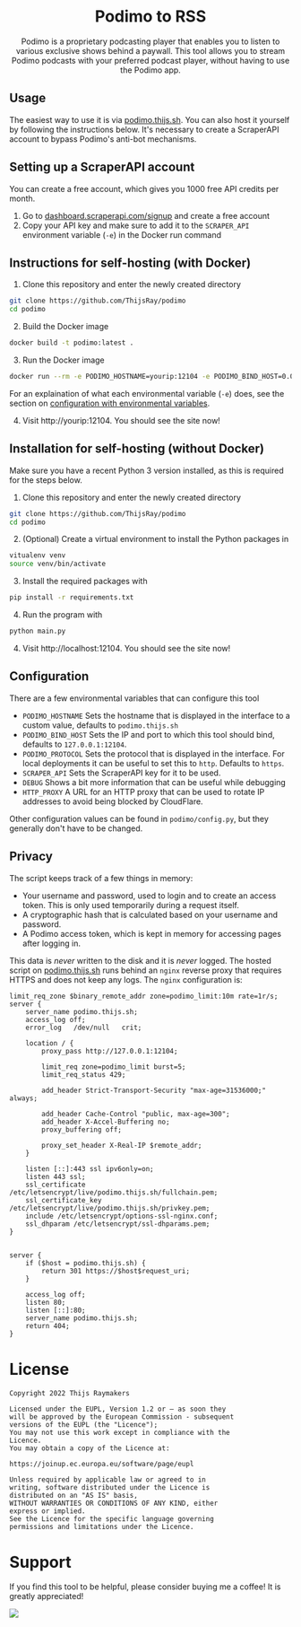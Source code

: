 <div align="center">

# Podimo to RSS

Podimo is a proprietary podcasting player that enables you to listen to various exclusive shows behind a paywall.
This tool allows you to stream Podimo podcasts with your preferred podcast player, without having to use the Podimo app.

</div>

## Usage

The easiest way to use it is via [podimo.thijs.sh](https://podimo.thijs.sh). You can also host it yourself by following the instructions below. It's necessary to create a ScraperAPI account to bypass Podimo's anti-bot mechanisms.

## Setting up a ScraperAPI account

You can create a free account, which gives you 1000 free API credits per month.

1. Go to [dashboard.scraperapi.com/signup](https://dashboard.scraperapi.com/signup) and create a free account
2. Copy your API key and make sure to add it to the `SCRAPER_API` environment variable (`-e`) in the Docker run command

## Instructions for self-hosting (with Docker)

1. Clone this repository and enter the newly created directory

```sh
git clone https://github.com/ThijsRay/podimo
cd podimo
```

2. Build the Docker image

```sh
docker build -t podimo:latest .
```

3. Run the Docker image

```sh
docker run --rm -e PODIMO_HOSTNAME=yourip:12104 -e PODIMO_BIND_HOST=0.0.0.0:12104 -e PODIMO_PROTOCOL=http -e SCRAPER_API=APIKEY -p 12104:12104 podimo:latest
```

For an explaination of what each environmental variable (`-e`) does, see the section on [configuration with environmental variables](#configuration).

4. Visit http://yourip:12104. You should see the site now!

## Installation for self-hosting (without Docker)

Make sure you have a recent Python 3 version installed, as this is required for the steps below.

1. Clone this repository and enter the newly created directory

```sh
git clone https://github.com/ThijsRay/podimo
cd podimo
```

2. (Optional) Create a virtual environment to install the Python packages in

```sh
vitualenv venv
source venv/bin/activate
```

3. Install the required packages with

```sh
pip install -r requirements.txt
```

4. Run the program with

```sh
python main.py
```

4. Visit http://localhost:12104. You should see the site now!

## Configuration

There are a few environmental variables that can configure this tool

- `PODIMO_HOSTNAME` Sets the hostname that is displayed in the interface to a custom value, defaults to `podimo.thijs.sh`
- `PODIMO_BIND_HOST` Sets the IP and port to which this tool should bind, defaults to `127.0.0.1:12104`.
- `PODIMO_PROTOCOL` Sets the protocol that is displayed in the interface. For local
  deployments it can be useful to set this to `http`. Defaults to `https`.
- `SCRAPER_API` Sets the ScraperAPI key for it to be used.
- `DEBUG` Shows a bit more information that can be useful while debugging
- `HTTP_PROXY` A URL for an HTTP proxy that can be used to rotate IP addresses to avoid being blocked by CloudFlare.

Other configuration values can be found in `podimo/config.py`, but they generally don't have to be changed.

## Privacy

The script keeps track of a few things in memory:

- Your username and password, used to login and to create an access token. This is only used temporarily during a request itself.
- A cryptographic hash that is calculated based on your username and password.
- A Podimo access token, which is kept in memory for accessing pages after logging in.

This data is _never_ written to the disk and it is _never_ logged. The hosted script on [podimo.thijs.sh](https://podimo.thijs.sh) runs behind an `nginx` reverse proxy that requires HTTPS and does not keep any logs. The `nginx` configuration is:

```nginx
limit_req_zone $binary_remote_addr zone=podimo_limit:10m rate=1r/s;
server {
	server_name podimo.thijs.sh;
	access_log off;
	error_log   /dev/null   crit;

	location / {
		proxy_pass http://127.0.0.1:12104;

		limit_req zone=podimo_limit burst=5;
		limit_req_status 429;

		add_header Strict-Transport-Security "max-age=31536000;" always;

		add_header Cache-Control "public, max-age=300";
		add_header X-Accel-Buffering no;
		proxy_buffering off;

		proxy_set_header X-Real-IP $remote_addr;
	}

	listen [::]:443 ssl ipv6only=on;
	listen 443 ssl;
	ssl_certificate /etc/letsencrypt/live/podimo.thijs.sh/fullchain.pem;
	ssl_certificate_key /etc/letsencrypt/live/podimo.thijs.sh/privkey.pem;
	include /etc/letsencrypt/options-ssl-nginx.conf;
	ssl_dhparam /etc/letsencrypt/ssl-dhparams.pem;
}


server {
	if ($host = podimo.thijs.sh) {
		return 301 https://$host$request_uri;
	}

	access_log off;
	listen 80;
	listen [::]:80;
	server_name podimo.thijs.sh;
	return 404;
}
```

# License

```
Copyright 2022 Thijs Raymakers

Licensed under the EUPL, Version 1.2 or – as soon they
will be approved by the European Commission - subsequent
versions of the EUPL (the "Licence");
You may not use this work except in compliance with the
Licence.
You may obtain a copy of the Licence at:

https://joinup.ec.europa.eu/software/page/eupl

Unless required by applicable law or agreed to in
writing, software distributed under the Licence is
distributed on an "AS IS" basis,
WITHOUT WARRANTIES OR CONDITIONS OF ANY KIND, either
express or implied.
See the Licence for the specific language governing
permissions and limitations under the Licence.
```

# Support

If you find this tool to be helpful, please consider buying me a coffee! It is greatly appreciated!

<a href="https://www.buymeacoffee.com/thijsr"><img src="https://img.buymeacoffee.com/button-api/?text=Buy me a coffee&emoji=&slug=thijsr&button_colour=BD5FFF&font_colour=ffffff&font_family=Poppins&outline_colour=000000&coffee_colour=FFDD00" /></a>
